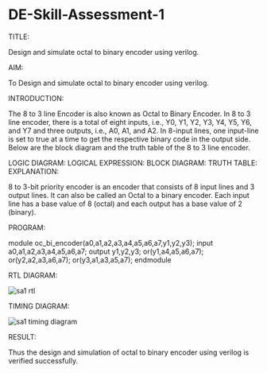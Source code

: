 # DE-Skill-Assessment-1

TITLE:

Design and simulate octal to binary encoder using verilog.

AIM:

To Design and simulate octal to binary encoder using verilog.

INTRODUCTION:

The 8 to 3 line Encoder is also known as Octal to Binary Encoder.
In 8 to 3 line encoder, there is a total of eight inputs, i.e., Y0, Y1, Y2, Y3, Y4, Y5, Y6, and Y7 and three outputs, i.e., A0, A1, and A2.
In 8-input lines, one input-line is set to true at a time to get the respective binary code in the output side.
Below are the block diagram and the truth table of the 8 to 3 line encoder.

LOGIC DIAGRAM:
LOGICAL EXPRESSION:
BLOCK DIAGRAM:
TRUTH TABLE:
EXPLANATION:

8 to 3-bit priority encoder is an encoder that consists of 8 input lines and 3 output lines.
It can also be called an Octal to a binary encoder.
Each input line has a base value of 8 (octal) and each output has a base value of 2 (binary).

PROGRAM:

module oc_bi_encoder(a0,a1,a2,a3,a4,a5,a6,a7,y1,y2,y3);
input a0,a1,a2,a3,a4,a5,a6,a7;
output y1,y2,y3;
or(y1,a4,a5,a6,a7);
or(y2,a2,a3,a6,a7);
or(y3,a1,a3,a5,a7);
endmodule

RTL DIAGRAM:

![sa1 rtl](https://user-images.githubusercontent.com/118707090/215322019-79cb3f57-9825-42e5-bcd9-33b808f600b6.png)

TIMING DIAGRAM:

![sa1 timing diagram](https://user-images.githubusercontent.com/118707090/215322041-7afa22cc-2990-4126-81cf-d10d99f25d19.png)

RESULT:

Thus the design and simulation of octal to binary encoder using verilog is verified successfully.
